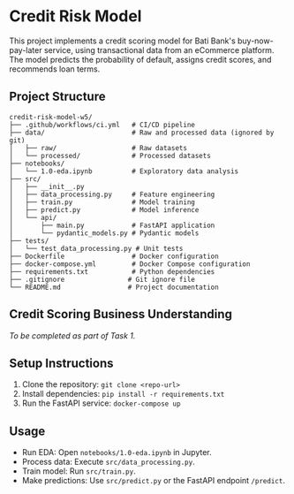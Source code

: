 # Credit Risk Model

This project implements a credit scoring model for Bati Bank's buy-now-pay-later service, using transactional data from an eCommerce platform. The model predicts the probability of default, assigns credit scores, and recommends loan terms.

## Project Structure
```
credit-risk-model-w5/
├── .github/workflows/ci.yml   # CI/CD pipeline
├── data/                      # Raw and processed data (ignored by git)
│   ├── raw/                   # Raw datasets
│   └── processed/             # Processed datasets
├── notebooks/
│   └── 1.0-eda.ipynb          # Exploratory data analysis
├── src/
│   ├── __init__.py
│   ├── data_processing.py     # Feature engineering
│   ├── train.py               # Model training
│   ├── predict.py             # Model inference
│   └── api/
│       ├── main.py            # FastAPI application
│       └── pydantic_models.py # Pydantic models
├── tests/
│   └── test_data_processing.py # Unit tests
├── Dockerfile                 # Docker configuration
├── docker-compose.yml         # Docker Compose configuration
├── requirements.txt           # Python dependencies
├── .gitignore                # Git ignore file
└── README.md                 # Project documentation
```

## Credit Scoring Business Understanding
*To be completed as part of Task 1.*

## Setup Instructions
1. Clone the repository: `git clone <repo-url>`
2. Install dependencies: `pip install -r requirements.txt`
3. Run the FastAPI service: `docker-compose up`

## Usage
- Run EDA: Open `notebooks/1.0-eda.ipynb` in Jupyter.
- Process data: Execute `src/data_processing.py`.
- Train model: Run `src/train.py`.
- Make predictions: Use `src/predict.py` or the FastAPI endpoint `/predict`.
